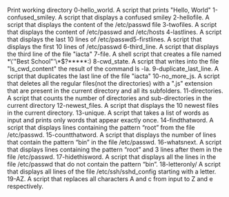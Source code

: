 Print working directory
0-hello_world. A script that prints "Hello, World"
1-confused_smiley. A script that displays a confused smiley
2-hellofile. A script that displays the content of the /etc/passwd file
3-twofiles. A script that displays the content of /etc/passwd and /etc/hosts
4-lastlines. A script that displays the last 10 lines of /etc/passwd5-firstlines. A script that displays the first 10 lines of /etc/passwd
6-third_line. A script that displays the third line of the file "iacta"
7-file. A shell script that creates a file named \*\\'"Best School"\'\\*$\?\*\*\*\*\*:)
8-cwd_state. A script that writes into the file "ls_cwd_content" the result of the command ls -la.
9-duplicate_last_line. A script that duplicates the last line of the file "iacta"
10-no_more_js. A script that deletes all the regular files(not the directories) with a ".js" extension that are present in the current directory and all its subfolders. 
11-directories. A script that counts the number of directories and sub-directories in the current directory
12-newest_files. A script that displays the 10 newest files in the current directory.
13-unique. A script that takes a list of words as input and prints only words that appear exactly once.
14-findthatword. A script that displays lines containing the pattern “root” from the file /etc/passwd.
15-countthatword. A script that displays the number of lines that contain the pattern “bin” in the file /etc/passwd.
16-whatsnext. A script that displays lines containing the pattern “root” and 3 lines after them in the file /etc/passwd.
17-hidethisword. A script that displays all the lines in the file /etc/passwd that do not contain the pattern “bin”.
18-letteronly/ A script that displays all lines of the file /etc/ssh/sshd_config starting with a letter.
19-AZ. A script that replaces all characters A and c from input to Z and e respectively.
